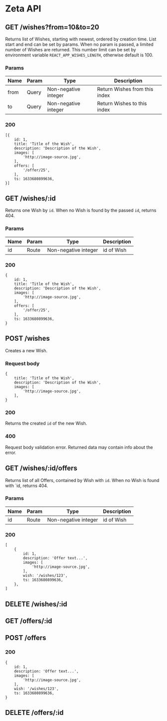 # Zeta API

## GET /wishes?from=10&to=20

Returns list of Wishes, starting with newest, ordered by creation time.
List start and end can be set by params.
When no param is passed, a limited number of Wishes are returned.
This number limit can be set by environment variable `REACT_APP_WISHES_LENGTH`, otherwise default is 100.

### Params

| Name | Param | Type | Description |
| ----- | ---- | ---- | ----------- |
| from | Query | Non-negative integer | Return Wishes from this index |
| to | Query | Non-negative integer | Return Wishes to this index |

### 200

    [{   
        id: 1,
        title: 'Title of the Wish',
        description: 'Description of the Wish',
        images: [
            'http://image-source.jpg',
        ],
        offers: [
            '/offer/25',                        
        ],
        ts: 1633680899636,
    }]



## GET /wishes/:id

Returns one Wish by `id`.
When no Wish is found by the passed `id`, returns 404.  

### Params

| Name | Param | Type | Description |
| ----- | ---- | ---- | ----------- |
| id | Route | Non-negative integer | id of Wish |

### 200

    {   
        id: 1,
        title: 'Title of the Wish',
        description: 'Description of the Wish',
        images: [
            'http://image-source.jpg',
        ],
        offers: [
            '/offer/25',                        
        ],
        ts: 1633680899636,
    }

## POST /wishes

Creates a new Wish.

### Request body

    {
        title: 'Title of the Wish',
        description: 'Description of the Wish',
        images: [
            'http://image-source.jpg',
        ],
    }

### 200

Returns the created `id` of the new Wish.

### 400

Request body validation error.
Returned data may contain info about the error.  

## GET /wishes/:id/offers

Returns list of all Offers, contained by Wish with `id`.
When no Wish is found with `id, returns 404.

### Params

| Name | Param | Type | Description |
| ----- | ---- | ---- | ----------- |
| id | Route | Non-negative integer | id of Wish |

### 200

    [  
        {
            id: 1,
            description: 'Offer text...',
            images: [
                'http://image-source.jpg',
            ],
            wish: '/wishes/123',
            ts: 1633680899636,
        },
    ]

## DELETE /wishes/:id

## GET /offers/:id
## POST /offers

### 200

    {
        id: 1,
        description: 'Offer text...',
        images: [
            'http://image-source.jpg',
        ],
        wish: '/wishes/123',
        ts: 1633680899636,
    }

## DELETE /offers/:id
